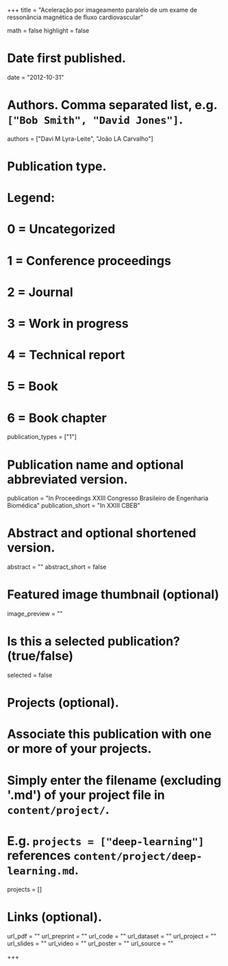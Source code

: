 +++
title = "Aceleração por imageamento paralelo de um exame de ressonância magnética de fluxo cardiovascular"

math = false
highlight = false

# Date first published.
date = "2012-10-31"

# Authors. Comma separated list, e.g. `["Bob Smith", "David Jones"]`.
authors = ["Davi M Lyra-Leite", "João LA Carvalho"]

# Publication type.
# Legend:
# 0 = Uncategorized
# 1 = Conference proceedings
# 2 = Journal
# 3 = Work in progress
# 4 = Technical report
# 5 = Book
# 6 = Book chapter
publication_types = ["1"]

# Publication name and optional abbreviated version.
publication = "In Proceedings XXIII Congresso Brasileiro de Engenharia Biomédica"
publication_short = "In XXIII CBEB"

# Abstract and optional shortened version.
abstract = ""
abstract_short = false

# Featured image thumbnail (optional)
image_preview = ""

# Is this a selected publication? (true/false)
selected = false

# Projects (optional).
#   Associate this publication with one or more of your projects.
#   Simply enter the filename (excluding '.md') of your project file in `content/project/`.
#   E.g. `projects = ["deep-learning"]` references `content/project/deep-learning.md`.
projects = []

# Links (optional).
url_pdf = ""
url_preprint = ""
url_code = ""
url_dataset = ""
url_project = ""
url_slides = ""
url_video = ""
url_poster = ""
url_source = ""

+++
